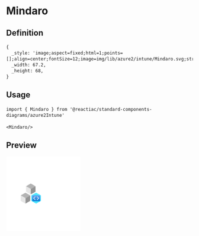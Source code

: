 # Mindaro

## Definition

```
{
  _style: 'image;aspect=fixed;html=1;points=[];align=center;fontSize=12;image=img/lib/azure2/intune/Mindaro.svg;strokeColor=none;',
  _width: 67.2,
  _height: 68,
}
```

## Usage

```
import { Mindaro } from '@reactiac/standard-components-diagrams/azure2Intune'

<Mindaro/>
```

## Preview

<img src="./mindaro.png" width="200"/>
